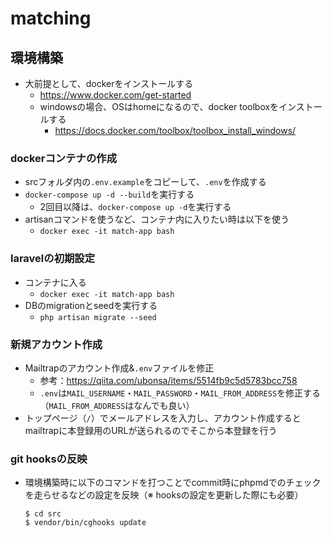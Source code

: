 # matching
## 環境構築
- 大前提として、dockerをインストールする
    - https://www.docker.com/get-started
    - windowsの場合、OSはhomeになるので、docker toolboxをインストールする
        - https://docs.docker.com/toolbox/toolbox_install_windows/

### dockerコンテナの作成
- srcフォルダ内の`.env.example`をコピーして、`.env`を作成する
- `docker-compose up -d --build`を実行する
    - 2回目以降は、`docker-compose up -d`を実行する
- artisanコマンドを使うなど、コンテナ内に入りたい時は以下を使う
    - `docker exec -it match-app bash`

### laravelの初期設定
- コンテナに入る
    - `docker exec -it match-app bash`
- DBのmigrationとseedを実行する
    - `php artisan migrate --seed`

### 新規アカウント作成
- Mailtrapのアカウント作成&`.env`ファイルを修正
    - 参考：https://qiita.com/ubonsa/items/5514fb9c5d5783bcc758
    - `.env`は`MAIL_USERNAME`・`MAIL_PASSWORD`・`MAIL_FROM_ADDRESS`を修正する（`MAIL_FROM_ADDRESS`はなんでも良い）
- トップページ（`/`）でメールアドレスを入力し、アカウント作成するとmailtrapに本登録用のURLが送られるのでそこから本登録を行う

### git hooksの反映
* 環境構築時に以下のコマンドを打つことでcommit時にphpmdでのチェックを走らせるなどの設定を反映（※ hooksの設定を更新した際にも必要）
    ```
    $ cd src
    $ vendor/bin/cghooks update
    ```

